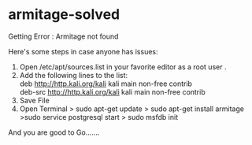 # armitage-solved


Getting Error : Armitage not found


Here's some steps in case anyone has issues:

1. Open /etc/apt/sources.list in your favorite editor as a root user .
2. Add the following lines to the list:<br>
deb http://http.kali.org/kali kali main non-free contrib<br>
deb-src http://http.kali.org/kali kali main non-free contrib
4. Save File
5. Open Terminal > sudo apt-get update > sudo apt-get install armitage >sudo  service postgresql start > sudo msfdb init


And you are good to Go.......

